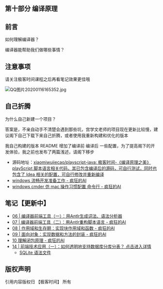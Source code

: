 ## 第十部分  编译原理


## 前言

如何理解编译器？

编译器能帮助我们做哪些事情？


## 注意事项

请关注极客时间课程之后再看笔记效果更佳哦

![QQ图片20200116165352.jpg](https://static.nodejs7.com/2020/01/614379244.jpg!750_375)

## 自己折腾

为什么自己新建一个项目？

答案是，不亲自动手不清楚会遇到那些坑，宫学文老师的项目现在更新比较慢，建议阁下自己下载下来自己折腾，或者使用我重新构建和优化的版本

我自己构建的版本 README 增加了编译前 编译后 一些配置，为了提高阁下的开发体验，我之前也发布了两篇浅述，请阁下移步

- 源码地址：[xiaomiwujiecao/playscript-java: 极客时间-《编译原理之美》playScript 脚本语言相关代码，其已包含编译后的源码，可自行测试，同时也包含了 Idea 相关的配置，可自行修改并重新编译](https://github.com/xiaomiwujiecao/playscript-java)
- [windows 流畅开发准备工作 - 疯狂的AI](https://ai.nodejs7.com/2020/01/14/118.html)
- [windows cmder 仿 mac 操作习惯配置 命令行 - 疯狂的AI](https://ai.nodejs7.com/2020/01/16/121.html)


## 笔记【更新中】

- [06 | 编译器前端工具（一）：用Antlr生成词法、语法分析器 ](https://ai.nodejs7.com/2020/01/02/70.html)
- [07 | 编译器前端工具（二）：用Antlr重构脚本语言 - 疯狂的AI](https://ai.nodejs7.com/2020/01/03/72.html)
- [08 | 作用域和生存期：实现块作用域和函数 - 疯狂的AI](https://ai.nodejs7.com/2020/01/03/75.html)
- [09 | 面向对象：实现数据和方法的封装 - 疯狂的AI](https://ai.nodejs7.com/2020/01/13/111.html)
- [10 理解闭包原理 - 疯狂的AI](https://ai.nodejs7.com/2020/01/20/129.html)
- [14 | 前端技术应用（一）：如何透明地支持数据库分库分表？ 点击进入详情](14/README.md)
    - [SQLite 语法文件](./14/SQLite.g4)



## 版权声明

引用内容版权归 【极客时间】 所有
